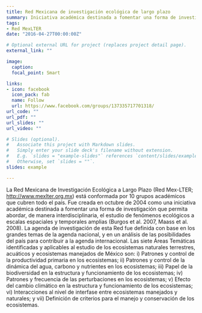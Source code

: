 ```yaml
---
title: Red Mexicana de investigación ecológica de largo plazo
summary: Iniciativa académica destinada a fomentar una forma de investigación que permita abordar, de manera interdisciplinaria, el estudio de fenómenos ecológicos a escalas espaciales y temporales amplias.
tags:
- Red MexLTER
date: "2016-04-27T00:00:00Z"

# Optional external URL for project (replaces project detail page).
external_link: ""

image:
  caption: 
  focal_point: Smart

links:
- icon: facebook
  icon_pack: fab
  name: Follow
  url: https://www.facebook.com/groups/137335717701318/
url_code: ""
url_pdf: ""
url_slides: ""
url_video: ""

# Slides (optional).
#   Associate this project with Markdown slides.
#   Simply enter your slide deck's filename without extension.
#   E.g. `slides = "example-slides"` references `content/slides/example-slides.md`.
#   Otherwise, set `slides = ""`.
slides: example

---
```


La Red Mexicana de Investigación Ecológica a Largo Plazo (Red Mex-LTER; http://www.mexlter.org.mx) está conformada por 10 grupos académicos que cubren todo el país. Fue creada en octubre de 2004 como una iniciativa académica destinada a fomentar una forma de investigación que permita abordar, de manera interdisciplinaria, el estudio de fenómenos ecológicos a escalas espaciales y temporales amplias (Burgos et al. 2007, Maass et al. 2008). 
La agenda de investigación de esta Red fue definida con base en los grandes temas de la agenda nacional, y en un análisis de las posibilidades del país para contribuir a la agenda internacional. Las siete Áreas Temáticas identificadas y aplicables al estudio de los ecosistemas naturales terrestres, acuáticos y ecosistemas manejados de México son: i) Patrones y control de la productividad primaria en los ecosistemas; ii) Patrones y control de la dinámica del agua, carbono y nutrientes en los ecosistemas; iii) Papel de la biodiversidad en la estructura y funcionamiento de los ecosistemas; iv) Patrones y frecuencia de las perturbaciones en los ecosistemas; v) Efecto del cambio climático en la estructura y funcionamiento de los ecosistemas; vi) Interacciones al nivel de interfase entre ecosistemas manejados y naturales; y vii) Definición de criterios para el manejo y conservación de los ecosistemas.
